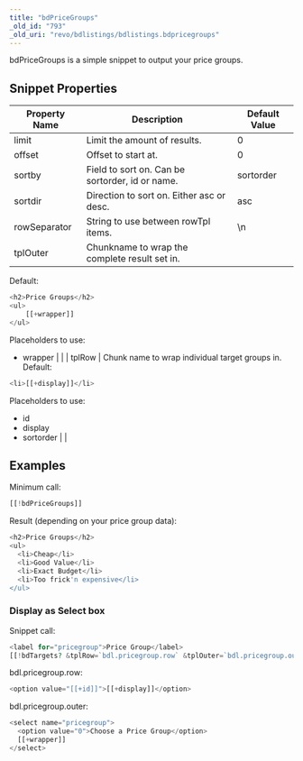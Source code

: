 ```yaml
---
title: "bdPriceGroups"
_old_id: "793"
_old_uri: "revo/bdlistings/bdlistings.bdpricegroups"
---
```


bdPriceGroups is a simple snippet to output your price groups.

## Snippet Properties

| Property Name | Description                                     | Default Value |
| ------------- | ----------------------------------------------- | ------------- |
| limit         | Limit the amount of results.                    | 0             |
| offset        | Offset to start at.                             | 0             |
| sortby        | Field to sort on. Can be sortorder, id or name. | sortorder     |
| sortdir       | Direction to sort on. Either asc or desc.       | asc           |
| rowSeparator  | String to use between rowTpl items.             | \\n           |
| tplOuter      | Chunkname to wrap the complete result set in.   |
Default: 

``` php 
<h2>Price Groups</h2>
<ul>
    [[+wrapper]]
</ul>
```

Placeholders to use:

- wrapper |  |
| tplRow | Chunk name to wrap individual target groups in. 
Default: 

``` php 
<li>[[+display]]</li>
```

Placeholders to use:

- id
- display
- sortorder |  |

## Examples

Minimum call:

``` php 
[[!bdPriceGroups]]
```

Result (depending on your price group data):

``` php 
<h2>Price Groups</h2>
<ul>
  <li>Cheap</li>
  <li>Good Value</li>
  <li>Exact Budget</li>
  <li>Too frick'n expensive</li>
</ul>
```

### Display as Select box

Snippet call:

``` php 
<label for="pricegroup">Price Group</label>
[[!bdTargets? &tplRow=`bdl.pricegroup.row` &tplOuter=`bdl.pricegroup.outer`]]
```

bdl.pricegroup.row:

``` php 
<option value="[[+id]]">[[+display]]</option>
```

bdl.pricegroup.outer:

``` php 
<select name="pricegroup">
  <option value="0">Choose a Price Group</option>
  [[+wrapper]]
</select>
```